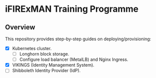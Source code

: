 # iFIRExMAN Training Programme

## Overview
This repository provides step-by-step guides on deploying/provisioning:
- [x] Kubernetes cluster.
  - [ ] Longhorn block storage.
  - [ ] Configure load balancer (MetalLB) and Nginx Ingress.
- [x] VIKINGS (Identity Management System).
- [ ] Shibboleth Identity Provider (IdP).